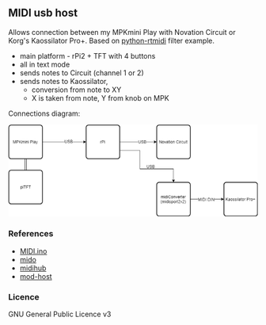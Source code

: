 
## MIDI usb host

Allows connection between my MPKmini Play with Novation Circuit or Korg's Kaossilator Pro+. Based on [python-rtmidi](https://github.com/SpotlightKid/python-rtmidi) filter example.

- main platform - rPi2  + TFT with 4 buttons
- all in text mode
- sends notes to Circuit (channel 1 or 2)
- sends notes to Kaossilator, 
  - conversion from note to XY
  - X is taken from note, Y from knob on MPK

Connections diagram:

![Connections](sch-connection.png) 


### References

- [MIDI.ino](https://github.com/k-a-r-g/MDMA/blob/master/Firmware/Kommunikator/MIDI.ino)
- [mido](https://mido.readthedocs.io/en/latest/backends/index.html)
- [midihub](https://blokas.io/midihub/)
- [mod-host](https://github.com/BlokasLabs/mod-host)

### Licence 

GNU General Public Licence v3
